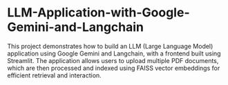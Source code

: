 # LLM-Application-with-Google-Gemini-and-Langchain
This project demonstrates how to build an LLM (Large Language Model) application using Google Gemini and Langchain, with a frontend built using Streamlit. The application allows users to upload multiple PDF documents, which are then processed and indexed using FAISS vector embeddings for efficient retrieval and interaction.
